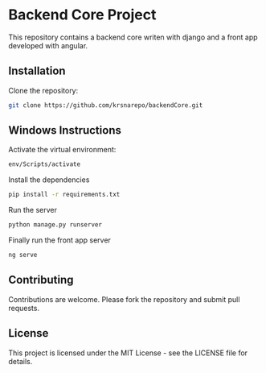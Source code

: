# Backend Core Project

This repository contains a backend core writen with django and a front app developed with angular.

## Installation

Clone the repository:

```bash
git clone https://github.com/krsnarepo/backendCore.git
```
## Windows Instructions
Activate the virtual environment:

```bash
env/Scripts/activate
```

Install the dependencies 

```bash
pip install -r requirements.txt
```
Run the server
```bash
python manage.py runserver
```

Finally run the front app server
```bash
ng serve
```

## Contributing
Contributions are welcome. Please fork the repository and submit pull requests.

## License
This project is licensed under the MIT License - see the LICENSE file for details.
